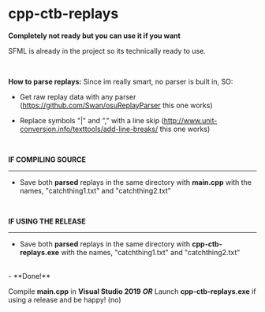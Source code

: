 # cpp-ctb-replays
**Completely not ready but you can use it if you want**

SFML is already in the project so its technically ready to use.

<br>

**How to parse replays:**
Since im really smart, no parser is built in, SO:
- Get raw replay data with any parser (https://github.com/Swan/osuReplayParser this one works)

- Replace symbols "|" and "," with a line skip (http://www.unit-conversion.info/texttools/add-line-breaks/ this one works)
<br>

**IF COMPILING SOURCE** 

------------
- Save both **parsed** replays in the same directory with **main.cpp** with the names, "catchthing1.txt" and "catchthing2.txt"
<br>

**IF USING THE RELEASE** 

------------
- Save both **parsed** replays in the same directory with **cpp-ctb-replays.exe** with the names, "catchthing1.txt" and "catchthing2.txt"

<br>
- **Done!**

Compile **main.cpp** in **Visual Studio 2019** ***OR*** Launch **cpp-ctb-replays.exe** if using a release and be happy! (no)
